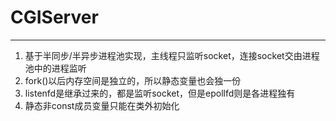 # CGIServer
---
1. 基于半同步/半异步进程池实现，主线程只监听socket，连接socket交由进程池中的进程监听
2. fork()以后内存空间是独立的，所以静态变量也会独一份
3. listenfd是继承过来的，都是监听socket，但是epollfd则是各进程独有
4. 静态非const成员变量只能在类外初始化
